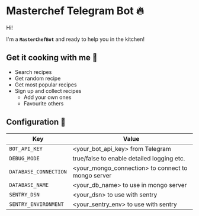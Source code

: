 # Masterchef Telegram Bot :fire:

Hi!

I'm a **`MasterChefBot`** and ready to help you in the kitchen!

## Get it cooking with me :pizza:
- Search recipes
- Get random recipe
- Get most popular recipes
- Sign up and collect recipes
    - Add your own ones
    - Favourite others

## Configuration 🔧
| Key | Value |
| --- | --- |
| `BOT_API_KEY`         | <your_bot_api_key> from Telegram                   |
| `DEBUG_MODE`          | true/false to enable detailed logging etc.         |
| `DATABASE_CONNECTION` | <your_mongo_connection> to connect to mongo server |
| `DATABASE_NAME`       | <your_db_name> to use in mongo server              | 
| `SENTRY_DSN`          | <your_dsn> to use with sentry                      | 
| `SENTRY_ENVIRONMENT`  | <your_sentry_env> to use with sentry               |
